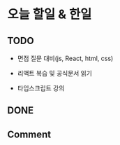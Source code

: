 # 오늘 할일 & 한일

## TODO

- 면접 질문 대비(js, React, html, css)

- 리액트 복습 및 공식문서 읽기

- 타입스크립트 강의

## DONE

## Comment
